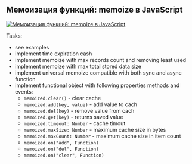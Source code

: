 ## Мемоизация функций: memoize в JavaScript

[![Мемоизация функций: memoize в JavaScript](https://img.youtube.com/vi/H6S8QJo2Qxg/0.jpg)](https://www.youtube.com/watch?v=H6S8QJo2Qxg)

Tasks:
- see examples
- implement time expiration cash
- implement memoize with max records count and removing least used
- implement memoize with max total stored data size
- implement universal memoize compatible with both sync and async function
- implement functional object with following properties methods and events:
  - `memoized.clear()` - clear cache
  - `memoized.add(key, value)` - add value to cach
  - `memoized.del(key)` - remove value from cach
  - `memoized.get(key)` - returns saved value
  - `memoized.timeout: Number` - cache timout
  - `memoized.maxSize: Number` - maximum cache size in bytes
  - `memoized.maxCount: Number` - maximum cache size in item count
  - `memoized.on("add", Function)`
  - `memoized.on("del", Function)`
  - `memoized.on("clear", Function)`
